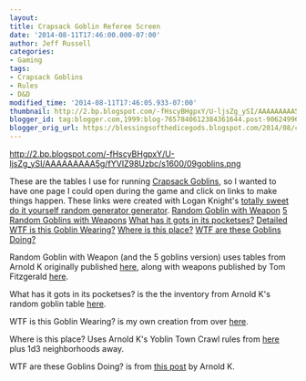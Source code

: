```yaml
---
layout:  
title: Crapsack Goblin Referee Screen
date: '2014-08-11T17:46:00.000-07:00'
author: Jeff Russell
categories:
- Gaming
tags:
- Crapsack Goblins
- Rules
- D&D
modified_time: '2014-08-11T17:46:05.933-07:00'
thumbnail: http://2.bp.blogspot.com/-fHscyBHgpxY/U-ljsZg_ySI/AAAAAAAAA5g/fYVIZ98Uzbc/s72-c/09goblins.png
blogger_id: tag:blogger.com,1999:blog-7657840612384361644.post-906249963008238194
blogger_orig_url: https://blessingsofthedicegods.blogspot.com/2014/08/crapsack-goblin-referee-screen.html
---
```


 <http://2.bp.blogspot.com/-fHscyBHgpxY/U-ljsZg_ySI/AAAAAAAAA5g/fYVIZ98Uzbc/s1600/09goblins.png> 
  

  
These are the tables I use for running [Crapsack Goblins](http://blessingsofthedicegods.blogspot.com/search/label/Crapsack%20Goblins), so I wanted to have one page I could open during the game and click on links to make things happen. These links were created with Logan Knight's [totally sweet do it yourself random generator generator](http://www.lastgaspgrimoire.com/generators/choose-your-own-generator/).   [   ](javascript:\(function\(\)%7B%20var%20output=%20%22%22;%20var%20blob%20=%20%5B%5B%22Twisp%20%22,%22Rikko%20%22,%22Scormie%22,%22Mungo%22,%22Other%20Mungo%22,%22Totter%22,%22Scorp%22,%22Tergul%22,%22Wriggy%22,%22Mimasha%22,%22Torga%22,%22Lunlu%22,%22Ubu%22,%22Ringro%22,%22Yeek%22,%22Norom%22,%22Skree%20%22,%22Togglo%22,%22Yamek%22,%22Raklo%22,%22Ulan%20%22,%22Imhoto%22,%22Pombo%22,%22Ijit%22,%22Blarg%22,%22Shumlee%22,%22Mortim%20%22,%22Mork%22,%22Horko%22,%22Chukko%22%5D,%5B%22the%20poop%20scooper%22,%22the%20rat%20tamer%22,%22the%20beggar%22,%22the%20braggart%20%22,%22the%20scrounger%22,%22the%20assassin%20%22,%22the%20thief%22,%22the%20thief%22,%22the%20plague%20bearer%22,%22the%20mud%20kicker%20%22,%22the%20mud-pounder%22,%22the%20baby%20catcher%22,%22the%20guard%22,%22the%20ravine%20hunter%22,%22the%20rag-stitcher%22,%22the%20fisherman%22,%22the%20lookout%22,%22the%20shoe%20gluer%22,%22the%20shit-stirrer%22,%22the%20thief%22,%22the%20shaman%20%22,%22the%20filth%20librarian%22,%22the%20idolator%22,%22the%20foodmaker%20%22,%22the%20gigolo%22,%22the%20bartender%22,%22the%20dung%20cobbler%22,%22the%20inventor%20%22,%22the%20watchman%22,%22the%20thief%22%5D,%5B%22\(rudely%20idiotic\).%22,%22\(staring,%20crawly\).%22,%22\(pathetic,%20sniveling\).%22,%22\(fat,%20bragging,%20confrontational\).%22,%22\(lisp,%20bad%20leg\).%22,%22\(friendly,%20oily\)%20.%22,%22\(imbecilic,%20greedy\).%22,%22\(imbecilic,%20greedy\)%20.%22,%22\(diseased,%20grateful\).%22,%22\(stupid,%20focused%20on%20her%20job\)%20.%22,%22\(delusional,%20terrified\).%22,%22\(stern,%20stupid\).%22,%22\(belligerent,%20snoopy\).%22,%22\(buff,%20paranoid\).%22,%22\(miserable,%20self-loathing,%20complains\).%22,%22\(cretinous,%20gullible\).%22,%22\(always%20shouting,%20dumb\)%20.%22,%22\(humble,%20mumbling\).%22,%22\(intent,%20honest\).%22,%22\(smug,%20curious\)%20.%22,%22\(wise,%20greedy,%20smelly\).%22,%22\(bitemarks,%20twitchy\).%22,%22\(desperate,%20foolish\)%20.%22,%22\(smug,%20loves%20gladiators\).%22,%22\(oiled%20up,%20slippery\).%22,%22\(scornful,%20itchy\)%20.%22,%22\(resigned,%20sarcastic\)%20.%22,%22\(shrieking,%20excitable,%20curious\)%20.%22,%22\(sly,%20actually%20sort%20of%20smart\).%22,%22\(greedy,%20ambitious\).%22%5D,%5B%22Appearance%20is%20Raggedy%20Ass%22,%22Appearance%20is%20Filthy%22,%22Appearance%20is%20Full%20of%20holes%22,%22Appearance%20is%20Lousy%22,%22Appearance%20is%20Stained%22,%22Appearance%20is%20Shit-covered%22,%22Appearance%20is%20Strangely%20Immaculate%22,%22Appearance%20is%20Faded%20blood%20stains%22,%22Appearance%20is%20Sticky%22,%22Appearance%20is%20Falling%20Apart%22,%22Appearance%20is%20Sturdy%22,%22Appearance%20is%20Moth-eaten%22,%22Appearance%20is%20Flea-ridden%22,%22Appearance%20is%20Greasy%22,%22Appearance%20is%20Faded%22,%22Appearance%20is%20Worn-Out%22,%22Appearance%20is%20Mostly%20Clean%22,%22Appearance%20is%20Heavily%20Repaired%22,%22Appearance%20is%20Fresh%20Blood%20Stains%22,%22Appearance%20is%20Gently%20Used%22%5D,%5B%22and%20is%20wearing%20No%20shoes,%22,%22and%20is%20wearing%20Cloth%20Sandals,%22,%22and%20is%20wearing%20Human%20boots,%22,%22and%20is%20wearing%20Rats%20for%20shoes,%22,%22and%20is%20wearing%20Goblin-leather%20moccasins,%22,%22and%20is%20wearing%20Metal-toe%20boots,%22,%22and%20is%20wearing%20Burlap%20sacks%20on%20feet,%22,%22and%20is%20wearing%20Leather%20Sandals,%22,%22and%20is%20wearing%20Long,%20pointy%20toed%20shoes,%22,%22and%20is%20wearing%20Bandanas%20wrapped%20around%20feet,%22,%22and%20is%20wearing%20Human%20Socks,%22,%22and%20is%20wearing%20Mud%20on%20feet,%22,%22and%20is%20wearing%20No%20shoes,%22,%22and%20is%20wearing%20High%20heels%20with%20buckles,%22,%22and%20is%20wearing%20Wooden%20Sandals,%22,%22and%20is%20wearing%20Sandals%20with%20Socks,%22,%22and%20is%20wearing%20Leather%20Shoes,%22,%22and%20is%20wearing%20Cloth%20Sandals,%22,%22and%20is%20wearing%20Cowboy%20Boots,%22,%22and%20is%20wearing%20Slippers,%22%5D,%5B%22No%20Pants,%22,%22Loin%20cloth,%22,%22Bright%20colored%20striped%20pants,%22,%22Fur%20pants,%22,%22Leather%20pants,%22,%22Tough%20canvas%20pants,%22,%22Burlap%20pants,%22,%22Overalls,%22,%22Poofy%20Pantaloons,%22,%22Skirt,%22,%22Liederhosen,%22,%22Cloth%20Diaper,%22,%22Kilt,%22,%22Hose,%22,%22Silk%20Pants,%22,%22Tweed%20trousers,%22,%22Cloth%20Trousers,%22,%22Brightly%20Sequined%20Pants,%22,%22Mariachi%20Pants,%22,%22No%20Pants,%22%5D,%5B%22No%20shirt,%22,%22Fleas,%22,%22Oversize%20tunic,%22,%22Fur%20Vest,%22,%22Sweet%20Long%20Jacket,%22,%22Cut-off%20sleeve%20tunic,%22,%22Burlap%20Sack,%22,%22Bright%20colored%20striped%20shirt,%22,%22Poofy%20sleeve%20shirt,%22,%22Military%20Doublet,%22,%22Knight\\u0027s%20Tabbard,%22,%22Long%20Robes,%22,%22Loose%20Cotton%20Shirt,%22,%22Dress,%22,%22Kimono,%22,%22Heavy%20Wool%20Tunic,%22,%22Collared,%20button%20down%20shirt,%22,%22Dishdasha,%22,%22Heavily%20Embroidered%20Cloth%20Shirt,%22,%22Religious%20Robes,%22%5D,%5B%22No%20hat,%22,%22Matted%20dreadlocks,%22,%22Jaunty%20floppy%20hat%20with%20feather,%22,%22Davy%20Crockett%20Hat,%22,%22Pirate%20Hat,%22,%22Helmet,%22,%22Burlap%20Sack%20Mask,%22,%22Robin%20Hood%20Hat,%22,%22Skullcap,%22,%22Bandana%20on%20head,%22,%22Eyepatch,%22,%22Pointy%20hat,%22,%22Long%20Flowing%20Hair,%22,%22Curly%20Hair%20Wig,%22,%22Top%20Knot,%22,%22Bonnet,%22,%22Top%20Hat,%22,%22Agal,%22,%22Sombrero,%22,%22Bishop%20Hat,%22%5D,%5B%22and%20is%20Carrying%20a%20Yowing%20Knife%20\(the%20tool%20with%20which%20slates%20are%20trimmed%20-%20d4,%20shoddy,%20unwieldy\).%22,%22and%20is%20Carrying%20a%20Cruke%20\(shepherd\\u0027s%20crook%20-%20d4,%20long,%20shoddy\).%22,%22and%20is%20Carrying%20a%20Clotting%20beetle%20\(a%20long%20handled%20hammer%20for%20breaking%20clods%20in%20the%20field%20-%20d6,%20hefty,%20shoddy\).%22,%22and%20is%20Carrying%20a%20Maddock-hoe%20\(a%20digging%20tool,%20a%20mattock%20-%20d6,%20hefty,%20unwieldy\).%22,%22and%20is%20Carrying%20a%20Barnet%20\(a%20cart%20whip%20-%20d2,%20articulated,%20long\).%22,%22and%20is%20Carrying%20a%20Threshal%20\(threshing%20flail%20-%20d6,%20articulated,%20unwieldy\).%22,%22and%20is%20Carrying%20a%20Brummock%20\(short%20curved%20knife%20for%20hedging%20-%20d4,%20short,%20shoddy\).%22,%22and%20is%20Carrying%20a%20Fourgeon%20\(wooden%20fork%20-%20d4,%20shoddy\).%22,%22and%20is%20Carrying%20a%20Hod%20\(spatulate%20trowel%20for%20wrangling%20mortar-%20d4,%20short,%20shoddy\).%22,%22and%20is%20Carrying%20a%20Snathing%20Axe%20\(small%20axe%20for%20snathing%20-%20d6,%20short,%20shoddy\).%22,%22and%20is%20Carrying%20a%20Huggie-staff%20\(staff%20with%20iron%20hook%20for%20fish,%20d6,%20long,%20unwieldy\).%22,%22and%20is%20Carrying%20a%20Kent%20\(spiked%20staff%20used%20by%20shepherds%20for%20leaping%20ditches%20-%20d4,%20long,%20shoddy\).%22,%22and%20is%20Carrying%20a%20Muckrake%20\(for%20raking%20muck%20-%20d6,%20shoddy,%20unwieldy\).%22,%22and%20is%20Carrying%20a%20Battledore%20\(a%20flat%20wooden%20paddle%20instrument%20used%20as%20a%20mangle%20substitute%20-%20d4,%20shoddy\).%22,%22and%20is%20Carrying%20a%20Kavel-Mell%20\(sledge-hammer%20for%20breaking%20stones%20-%20d8,%20hefty,%20unwieldy\).%22,%22and%20is%20Carrying%20a%20Sluff%20Spade%20\(wooden%20spade%20with%20metal-reinforced%20blade%20-%20d6,%20hefty,%20shoddy,%20unwieldy\).%22,%22and%20is%20Carrying%20a%20Hack-hook%20\(curved%20hook%20with%20a%20long%20handle%20for%20hedging%20\(-%20d8,%20long,%20shoddy\).%22,%22and%20is%20Carrying%20a%20Cluncheon%20\(a%20cudgel\).%22,%22and%20is%20Carrying%20a%20Flesh-axe%20\(cleaver,%20d6,%20short,%20shoddy\).%22,%22and%20is%20Carrying%20a%20Tendle%20Knife%20\(a%20knife%20for%20cutting%20firewood%20or%20turf%20like%20a%20billhook%20-%20d4,%20shoddy\).%22,%22and%20is%20Carrying%20a%20Oxter-staff%20\(a%20wooden%20crutch%20-%20d4,%20shoddy\).%22,%22and%20is%20Carrying%20a%20Drowning%20Knife%20\(large%20blade%20on%20a%20pole%20for%20cutting%20ditches%20-%20d8,%20unwieldy,%20shoddy\).%22,%22and%20is%20Carrying%20a%20Meathook%20\(a%20meathook%20-%20d4,%20short\).%22,%22and%20is%20Carrying%20a%20Klot%20\(A%20hoe%20used%20to%20scrape%20up%20mud%20-%20d6,%20unwieldy,%20shoddy\).%22,%22and%20is%20Carrying%20a%20Beaming%20Knife%20\(tanner\\u0027s%20knife%20-%20d3,%20short\).%22,%22and%20is%20Carrying%20a%20Prong%20Spade.%20digging%20fork%20with%20three%20thick%20prongs%20-%20d6,%20unwieldy,%20shoddy\).%22,%22and%20is%20Carrying%20a%20Draige%20\(iron%20hook%20on%20a%20chain%20for%20pulling%20down%20burning%20thatch%20-%20d6,%20articulated,%20unwieldy\).%22,%22and%20is%20Carrying%20a%20Dunnuk%20\(dung%20fork%20-%20d6,%20unwieldy,%20shoddy\).%22,%22and%20is%20Carrying%20a%20Clip-shires%20\(iron%20shears%20-%20d3,%20short,%20shoddy\).%22,%22and%20is%20Carrying%20a%20Gleavie%20\(barbed%20eel%20spear%20-%20d6,%20shoddy\).%22,%22and%20is%20Carrying%20a%20Gavelock%20\(iron%20crowbar%20-%20d6%20hefty,%20unwieldy\).%22,%22and%20is%20Carrying%20a%20Mash-mungle%20\(an%20instrument%20used%20in%20brewing%20to%20stir%20the%20malt%20-%20d4,%20shoddy\).%22,%22and%20is%20Carrying%20a%20Lang-saw%20\(a%20saw%20-%20d4,%20shoddy,%20unwieldy\).%22,%22and%20is%20Carrying%20a%20Grafe-hook%20\(sickle%20-%20d4,%20short,%20shoddy\).%22,%22and%20is%20Carrying%20a%20Broacher%20\(A%20very%20large,%20sharp-pointed%20knife%20-%20d6,%20shoddy\).%22,%22and%20is%20Carrying%20a%20Brand%20\(a%20flaming%20torch%20-%20d4,%20on%20fire\).%22%5D%5D;%20for\(var%20i=0;%20i%3Cblob.length;%20i++\)%7Bvar%20table%20=%20blob%5Bi%5D;%20output%20+=%20%22%20%22+\(table%5BMath.floor\(Math.random\(\)*table.length\)%5D\);%20%7D;%20alert\(output\);%20%7D\)\(\);)[Random Goblin with Weapon](javascript:\(function\(\)%7B%20var%20output=%20%22%22;%20var%20blob%20=%20%5B%5B%22Twisp%20%22,%22Rikko%20%22,%22Scormie%22,%22Mungo%22,%22Other%20Mungo%22,%22Totter%22,%22Scorp%22,%22Tergul%22,%22Wriggy%22,%22Mimasha%22,%22Torga%22,%22Lunlu%22,%22Ubu%22,%22Ringro%22,%22Yeek%22,%22Norom%22,%22Skree%20%22,%22Togglo%22,%22Yamek%22,%22Raklo%22,%22Ulan%20%22,%22Imhoto%22,%22Pombo%22,%22Ijit%22,%22Blarg%22,%22Shumlee%22,%22Mortim%20%22,%22Mork%22,%22Horko%22,%22Chukko%22%5D,%5B%22the%20poop%20scooper%22,%22the%20rat%20tamer%22,%22the%20beggar%22,%22the%20braggart%20%22,%22the%20scrounger%22,%22the%20assassin%20%22,%22the%20thief%22,%22the%20thief%22,%22the%20plague%20bearer%22,%22the%20mud%20kicker%20%22,%22the%20mud-pounder%22,%22the%20baby%20catcher%22,%22the%20guard%22,%22the%20ravine%20hunter%22,%22the%20rag-stitcher%22,%22the%20fisherman%22,%22the%20lookout%22,%22the%20shoe%20gluer%22,%22the%20shit-stirrer%22,%22the%20thief%22,%22the%20shaman%20%22,%22the%20filth%20librarian%22,%22the%20idolator%22,%22the%20foodmaker%20%22,%22the%20gigolo%22,%22the%20bartender%22,%22the%20dung%20cobbler%22,%22the%20inventor%20%22,%22the%20watchman%22,%22the%20thief%22%5D,%5B%22\(rudely%20idiotic\).%22,%22\(staring,%20crawly\).%22,%22\(pathetic,%20sniveling\).%22,%22\(fat,%20bragging,%20confrontational\).%22,%22\(lisp,%20bad%20leg\).%22,%22\(friendly,%20oily\)%20.%22,%22\(imbecilic,%20greedy\).%22,%22\(imbecilic,%20greedy\)%20.%22,%22\(diseased,%20grateful\).%22,%22\(stupid,%20focused%20on%20her%20job\)%20.%22,%22\(delusional,%20terrified\).%22,%22\(stern,%20stupid\).%22,%22\(belligerent,%20snoopy\).%22,%22\(buff,%20paranoid\).%22,%22\(miserable,%20self-loathing,%20complains\).%22,%22\(cretinous,%20gullible\).%22,%22\(always%20shouting,%20dumb\)%20.%22,%22\(humble,%20mumbling\).%22,%22\(intent,%20honest\).%22,%22\(smug,%20curious\)%20.%22,%22\(wise,%20greedy,%20smelly\).%22,%22\(bitemarks,%20twitchy\).%22,%22\(desperate,%20foolish\)%20.%22,%22\(smug,%20loves%20gladiators\).%22,%22\(oiled%20up,%20slippery\).%22,%22\(scornful,%20itchy\)%20.%22,%22\(resigned,%20sarcastic\)%20.%22,%22\(shrieking,%20excitable,%20curious\)%20.%22,%22\(sly,%20actually%20sort%20of%20smart\).%22,%22\(greedy,%20ambitious\).%22%5D,%5B%22Appearance%20is%20Raggedy%20Ass%22,%22Appearance%20is%20Filthy%22,%22Appearance%20is%20Full%20of%20holes%22,%22Appearance%20is%20Lousy%22,%22Appearance%20is%20Stained%22,%22Appearance%20is%20Shit-covered%22,%22Appearance%20is%20Strangely%20Immaculate%22,%22Appearance%20is%20Faded%20blood%20stains%22,%22Appearance%20is%20Sticky%22,%22Appearance%20is%20Falling%20Apart%22,%22Appearance%20is%20Sturdy%22,%22Appearance%20is%20Moth-eaten%22,%22Appearance%20is%20Flea-ridden%22,%22Appearance%20is%20Greasy%22,%22Appearance%20is%20Faded%22,%22Appearance%20is%20Worn-Out%22,%22Appearance%20is%20Mostly%20Clean%22,%22Appearance%20is%20Heavily%20Repaired%22,%22Appearance%20is%20Fresh%20Blood%20Stains%22,%22Appearance%20is%20Gently%20Used%22%5D,%5B%22and%20is%20wearing%20No%20shoes,%22,%22and%20is%20wearing%20Cloth%20Sandals,%22,%22and%20is%20wearing%20Human%20boots,%22,%22and%20is%20wearing%20Rats%20for%20shoes,%22,%22and%20is%20wearing%20Goblin-leather%20moccasins,%22,%22and%20is%20wearing%20Metal-toe%20boots,%22,%22and%20is%20wearing%20Burlap%20sacks%20on%20feet,%22,%22and%20is%20wearing%20Leather%20Sandals,%22,%22and%20is%20wearing%20Long,%20pointy%20toed%20shoes,%22,%22and%20is%20wearing%20Bandanas%20wrapped%20around%20feet,%22,%22and%20is%20wearing%20Human%20Socks,%22,%22and%20is%20wearing%20Mud%20on%20feet,%22,%22and%20is%20wearing%20No%20shoes,%22,%22and%20is%20wearing%20High%20heels%20with%20buckles,%22,%22and%20is%20wearing%20Wooden%20Sandals,%22,%22and%20is%20wearing%20Sandals%20with%20Socks,%22,%22and%20is%20wearing%20Leather%20Shoes,%22,%22and%20is%20wearing%20Cloth%20Sandals,%22,%22and%20is%20wearing%20Cowboy%20Boots,%22,%22and%20is%20wearing%20Slippers,%22%5D,%5B%22No%20Pants,%22,%22Loin%20cloth,%22,%22Bright%20colored%20striped%20pants,%22,%22Fur%20pants,%22,%22Leather%20pants,%22,%22Tough%20canvas%20pants,%22,%22Burlap%20pants,%22,%22Overalls,%22,%22Poofy%20Pantaloons,%22,%22Skirt,%22,%22Liederhosen,%22,%22Cloth%20Diaper,%22,%22Kilt,%22,%22Hose,%22,%22Silk%20Pants,%22,%22Tweed%20trousers,%22,%22Cloth%20Trousers,%22,%22Brightly%20Sequined%20Pants,%22,%22Mariachi%20Pants,%22,%22No%20Pants,%22%5D,%5B%22No%20shirt,%22,%22Fleas,%22,%22Oversize%20tunic,%22,%22Fur%20Vest,%22,%22Sweet%20Long%20Jacket,%22,%22Cut-off%20sleeve%20tunic,%22,%22Burlap%20Sack,%22,%22Bright%20colored%20striped%20shirt,%22,%22Poofy%20sleeve%20shirt,%22,%22Military%20Doublet,%22,%22Knight\\u0027s%20Tabbard,%22,%22Long%20Robes,%22,%22Loose%20Cotton%20Shirt,%22,%22Dress,%22,%22Kimono,%22,%22Heavy%20Wool%20Tunic,%22,%22Collared,%20button%20down%20shirt,%22,%22Dishdasha,%22,%22Heavily%20Embroidered%20Cloth%20Shirt,%22,%22Religious%20Robes,%22%5D,%5B%22No%20hat,%22,%22Matted%20dreadlocks,%22,%22Jaunty%20floppy%20hat%20with%20feather,%22,%22Davy%20Crockett%20Hat,%22,%22Pirate%20Hat,%22,%22Helmet,%22,%22Burlap%20Sack%20Mask,%22,%22Robin%20Hood%20Hat,%22,%22Skullcap,%22,%22Bandana%20on%20head,%22,%22Eyepatch,%22,%22Pointy%20hat,%22,%22Long%20Flowing%20Hair,%22,%22Curly%20Hair%20Wig,%22,%22Top%20Knot,%22,%22Bonnet,%22,%22Top%20Hat,%22,%22Agal,%22,%22Sombrero,%22,%22Bishop%20Hat,%22%5D,%5B%22and%20is%20Carrying%20a%20Yowing%20Knife%20\(the%20tool%20with%20which%20slates%20are%20trimmed%20-%20d4,%20shoddy,%20unwieldy\).%22,%22and%20is%20Carrying%20a%20Cruke%20\(shepherd\\u0027s%20crook%20-%20d4,%20long,%20shoddy\).%22,%22and%20is%20Carrying%20a%20Clotting%20beetle%20\(a%20long%20handled%20hammer%20for%20breaking%20clods%20in%20the%20field%20-%20d6,%20hefty,%20shoddy\).%22,%22and%20is%20Carrying%20a%20Maddock-hoe%20\(a%20digging%20tool,%20a%20mattock%20-%20d6,%20hefty,%20unwieldy\).%22,%22and%20is%20Carrying%20a%20Barnet%20\(a%20cart%20whip%20-%20d2,%20articulated,%20long\).%22,%22and%20is%20Carrying%20a%20Threshal%20\(threshing%20flail%20-%20d6,%20articulated,%20unwieldy\).%22,%22and%20is%20Carrying%20a%20Brummock%20\(short%20curved%20knife%20for%20hedging%20-%20d4,%20short,%20shoddy\).%22,%22and%20is%20Carrying%20a%20Fourgeon%20\(wooden%20fork%20-%20d4,%20shoddy\).%22,%22and%20is%20Carrying%20a%20Hod%20\(spatulate%20trowel%20for%20wrangling%20mortar-%20d4,%20short,%20shoddy\).%22,%22and%20is%20Carrying%20a%20Snathing%20Axe%20\(small%20axe%20for%20snathing%20-%20d6,%20short,%20shoddy\).%22,%22and%20is%20Carrying%20a%20Huggie-staff%20\(staff%20with%20iron%20hook%20for%20fish,%20d6,%20long,%20unwieldy\).%22,%22and%20is%20Carrying%20a%20Kent%20\(spiked%20staff%20used%20by%20shepherds%20for%20leaping%20ditches%20-%20d4,%20long,%20shoddy\).%22,%22and%20is%20Carrying%20a%20Muckrake%20\(for%20raking%20muck%20-%20d6,%20shoddy,%20unwieldy\).%22,%22and%20is%20Carrying%20a%20Battledore%20\(a%20flat%20wooden%20paddle%20instrument%20used%20as%20a%20mangle%20substitute%20-%20d4,%20shoddy\).%22,%22and%20is%20Carrying%20a%20Kavel-Mell%20\(sledge-hammer%20for%20breaking%20stones%20-%20d8,%20hefty,%20unwieldy\).%22,%22and%20is%20Carrying%20a%20Sluff%20Spade%20\(wooden%20spade%20with%20metal-reinforced%20blade%20-%20d6,%20hefty,%20shoddy,%20unwieldy\).%22,%22and%20is%20Carrying%20a%20Hack-hook%20\(curved%20hook%20with%20a%20long%20handle%20for%20hedging%20\(-%20d8,%20long,%20shoddy\).%22,%22and%20is%20Carrying%20a%20Cluncheon%20\(a%20cudgel\).%22,%22and%20is%20Carrying%20a%20Flesh-axe%20\(cleaver,%20d6,%20short,%20shoddy\).%22,%22and%20is%20Carrying%20a%20Tendle%20Knife%20\(a%20knife%20for%20cutting%20firewood%20or%20turf%20like%20a%20billhook%20-%20d4,%20shoddy\).%22,%22and%20is%20Carrying%20a%20Oxter-staff%20\(a%20wooden%20crutch%20-%20d4,%20shoddy\).%22,%22and%20is%20Carrying%20a%20Drowning%20Knife%20\(large%20blade%20on%20a%20pole%20for%20cutting%20ditches%20-%20d8,%20unwieldy,%20shoddy\).%22,%22and%20is%20Carrying%20a%20Meathook%20\(a%20meathook%20-%20d4,%20short\).%22,%22and%20is%20Carrying%20a%20Klot%20\(A%20hoe%20used%20to%20scrape%20up%20mud%20-%20d6,%20unwieldy,%20shoddy\).%22,%22and%20is%20Carrying%20a%20Beaming%20Knife%20\(tanner\\u0027s%20knife%20-%20d3,%20short\).%22,%22and%20is%20Carrying%20a%20Prong%20Spade.%20digging%20fork%20with%20three%20thick%20prongs%20-%20d6,%20unwieldy,%20shoddy\).%22,%22and%20is%20Carrying%20a%20Draige%20\(iron%20hook%20on%20a%20chain%20for%20pulling%20down%20burning%20thatch%20-%20d6,%20articulated,%20unwieldy\).%22,%22and%20is%20Carrying%20a%20Dunnuk%20\(dung%20fork%20-%20d6,%20unwieldy,%20shoddy\).%22,%22and%20is%20Carrying%20a%20Clip-shires%20\(iron%20shears%20-%20d3,%20short,%20shoddy\).%22,%22and%20is%20Carrying%20a%20Gleavie%20\(barbed%20eel%20spear%20-%20d6,%20shoddy\).%22,%22and%20is%20Carrying%20a%20Gavelock%20\(iron%20crowbar%20-%20d6%20hefty,%20unwieldy\).%22,%22and%20is%20Carrying%20a%20Mash-mungle%20\(an%20instrument%20used%20in%20brewing%20to%20stir%20the%20malt%20-%20d4,%20shoddy\).%22,%22and%20is%20Carrying%20a%20Lang-saw%20\(a%20saw%20-%20d4,%20shoddy,%20unwieldy\).%22,%22and%20is%20Carrying%20a%20Grafe-hook%20\(sickle%20-%20d4,%20short,%20shoddy\).%22,%22and%20is%20Carrying%20a%20Broacher%20\(A%20very%20large,%20sharp-pointed%20knife%20-%20d6,%20shoddy\).%22,%22and%20is%20Carrying%20a%20Brand%20\(a%20flaming%20torch%20-%20d4,%20on%20fire\).%22%5D%5D;%20for\(var%20i=0;%20i%3Cblob.length;%20i++\)%7Bvar%20table%20=%20blob%5Bi%5D;%20output%20+=%20%22%20%22+\(table%5BMath.floor\(Math.random\(\)*table.length\)%5D\);%20%7D;%20alert\(output\);%20%7D\)\(\);)   [5 Random Goblins with Weapons](javascript:\(function\(\)%7B%20var%20output=%20%22%22;%20var%20blob%20=%20%5B%5B%22Twisp%20%22,%22Rikko%20%22,%22Scormie%22,%22Mungo%22,%22Other%20Mungo%22,%22Totter%22,%22Scorp%22,%22Tergul%22,%22Wriggy%22,%22Mimasha%22,%22Torga%22,%22Lunlu%22,%22Ubu%22,%22Ringro%22,%22Yeek%22,%22Norom%22,%22Skree%20%22,%22Togglo%22,%22Yamek%22,%22Raklo%22,%22Ulan%20%22,%22Imhoto%22,%22Pombo%22,%22Ijit%22,%22Blarg%22,%22Shumlee%22,%22Mortim%20%22,%22Mork%22,%22Horko%22,%22Chukko%22%5D,%5B%22the%20poop%20scooper%22,%22the%20rat%20tamer%22,%22the%20beggar%22,%22the%20braggart%20%22,%22the%20scrounger%22,%22the%20assassin%20%22,%22the%20thief%22,%22the%20thief%22,%22the%20plague%20bearer%22,%22the%20mud%20kicker%20%22,%22the%20mud-pounder%22,%22the%20baby%20catcher%22,%22the%20guard%22,%22the%20ravine%20hunter%22,%22the%20rag-stitcher%22,%22the%20fisherman%22,%22the%20lookout%22,%22the%20shoe%20gluer%22,%22the%20shit-stirrer%22,%22the%20thief%22,%22the%20shaman%20%22,%22the%20filth%20librarian%22,%22the%20idolator%22,%22the%20foodmaker%20%22,%22the%20gigolo%22,%22the%20bartender%22,%22the%20dung%20cobbler%22,%22the%20inventor%20%22,%22the%20watchman%22,%22the%20thief%22%5D,%5B%22\(rudely%20idiotic\).%22,%22\(staring,%20crawly\).%22,%22\(pathetic,%20sniveling\).%22,%22\(fat,%20bragging,%20confrontational\).%22,%22\(lisp,%20bad%20leg\).%22,%22\(friendly,%20oily\)%20.%22,%22\(imbecilic,%20greedy\).%22,%22\(imbecilic,%20greedy\)%20.%22,%22\(diseased,%20grateful\).%22,%22\(stupid,%20focused%20on%20her%20job\)%20.%22,%22\(delusional,%20terrified\).%22,%22\(stern,%20stupid\).%22,%22\(belligerent,%20snoopy\).%22,%22\(buff,%20paranoid\).%22,%22\(miserable,%20self-loathing,%20complains\).%22,%22\(cretinous,%20gullible\).%22,%22\(always%20shouting,%20dumb\)%20.%22,%22\(humble,%20mumbling\).%22,%22\(intent,%20honest\).%22,%22\(smug,%20curious\)%20.%22,%22\(wise,%20greedy,%20smelly\).%22,%22\(bitemarks,%20twitchy\).%22,%22\(desperate,%20foolish\)%20.%22,%22\(smug,%20loves%20gladiators\).%22,%22\(oiled%20up,%20slippery\).%22,%22\(scornful,%20itchy\)%20.%22,%22\(resigned,%20sarcastic\)%20.%22,%22\(shrieking,%20excitable,%20curious\)%20.%22,%22\(sly,%20actually%20sort%20of%20smart\).%22,%22\(greedy,%20ambitious\).%22%5D,%5B%22Appearance%20is%20Raggedy%20Ass%22,%22Appearance%20is%20Filthy%22,%22Appearance%20is%20Full%20of%20holes%22,%22Appearance%20is%20Lousy%22,%22Appearance%20is%20Stained%22,%22Appearance%20is%20Shit-covered%22,%22Appearance%20is%20Strangely%20Immaculate%22,%22Appearance%20is%20Faded%20blood%20stains%22,%22Appearance%20is%20Sticky%22,%22Appearance%20is%20Falling%20Apart%22,%22Appearance%20is%20Sturdy%22,%22Appearance%20is%20Moth-eaten%22,%22Appearance%20is%20Flea-ridden%22,%22Appearance%20is%20Greasy%22,%22Appearance%20is%20Faded%22,%22Appearance%20is%20Worn-Out%22,%22Appearance%20is%20Mostly%20Clean%22,%22Appearance%20is%20Heavily%20Repaired%22,%22Appearance%20is%20Fresh%20Blood%20Stains%22,%22Appearance%20is%20Gently%20Used%22%5D,%5B%22and%20is%20wearing%20No%20shoes,%22,%22and%20is%20wearing%20Cloth%20Sandals,%22,%22and%20is%20wearing%20Human%20boots,%22,%22and%20is%20wearing%20Rats%20for%20shoes,%22,%22and%20is%20wearing%20Goblin-leather%20moccasins,%22,%22and%20is%20wearing%20Metal-toe%20boots,%22,%22and%20is%20wearing%20Burlap%20sacks%20on%20feet,%22,%22and%20is%20wearing%20Leather%20Sandals,%22,%22and%20is%20wearing%20Long,%20pointy%20toed%20shoes,%22,%22and%20is%20wearing%20Bandanas%20wrapped%20around%20feet,%22,%22and%20is%20wearing%20Human%20Socks,%22,%22and%20is%20wearing%20Mud%20on%20feet,%22,%22and%20is%20wearing%20No%20shoes,%22,%22and%20is%20wearing%20High%20heels%20with%20buckles,%22,%22and%20is%20wearing%20Wooden%20Sandals,%22,%22and%20is%20wearing%20Sandals%20with%20Socks,%22,%22and%20is%20wearing%20Leather%20Shoes,%22,%22and%20is%20wearing%20Cloth%20Sandals,%22,%22and%20is%20wearing%20Cowboy%20Boots,%22,%22and%20is%20wearing%20Slippers,%22%5D,%5B%22No%20Pants,%22,%22Loin%20cloth,%22,%22Bright%20colored%20striped%20pants,%22,%22Fur%20pants,%22,%22Leather%20pants,%22,%22Tough%20canvas%20pants,%22,%22Burlap%20pants,%22,%22Overalls,%22,%22Poofy%20Pantaloons,%22,%22Skirt,%22,%22Liederhosen,%22,%22Cloth%20Diaper,%22,%22Kilt,%22,%22Hose,%22,%22Silk%20Pants,%22,%22Tweed%20trousers,%22,%22Cloth%20Trousers,%22,%22Brightly%20Sequined%20Pants,%22,%22Mariachi%20Pants,%22,%22No%20Pants,%22%5D,%5B%22No%20shirt,%22,%22Fleas,%22,%22Oversize%20tunic,%22,%22Fur%20Vest,%22,%22Sweet%20Long%20Jacket,%22,%22Cut-off%20sleeve%20tunic,%22,%22Burlap%20Sack,%22,%22Bright%20colored%20striped%20shirt,%22,%22Poofy%20sleeve%20shirt,%22,%22Military%20Doublet,%22,%22Knight\\u0027s%20Tabbard,%22,%22Long%20Robes,%22,%22Loose%20Cotton%20Shirt,%22,%22Dress,%22,%22Kimono,%22,%22Heavy%20Wool%20Tunic,%22,%22Collared,%20button%20down%20shirt,%22,%22Dishdasha,%22,%22Heavily%20Embroidered%20Cloth%20Shirt,%22,%22Religious%20Robes,%22%5D,%5B%22No%20hat,%22,%22Matted%20dreadlocks,%22,%22Jaunty%20floppy%20hat%20with%20feather,%22,%22Davy%20Crockett%20Hat,%22,%22Pirate%20Hat,%22,%22Helmet,%22,%22Burlap%20Sack%20Mask,%22,%22Robin%20Hood%20Hat,%22,%22Skullcap,%22,%22Bandana%20on%20head,%22,%22Eyepatch,%22,%22Pointy%20hat,%22,%22Long%20Flowing%20Hair,%22,%22Curly%20Hair%20Wig,%22,%22Top%20Knot,%22,%22Bonnet,%22,%22Top%20Hat,%22,%22Agal,%22,%22Sombrero,%22,%22Bishop%20Hat,%22%5D,%5B%22and%20is%20Carrying%20a%20Yowing%20Knife%20\(the%20tool%20with%20which%20slates%20are%20trimmed%20-%20d4,%20shoddy,%20unwieldy\).%22,%22and%20is%20Carrying%20a%20Cruke%20\(shepherd\\u0027s%20crook%20-%20d4,%20long,%20shoddy\).%22,%22and%20is%20Carrying%20a%20Clotting%20beetle%20\(a%20long%20handled%20hammer%20for%20breaking%20clods%20in%20the%20field%20-%20d6,%20hefty,%20shoddy\).%22,%22and%20is%20Carrying%20a%20Maddock-hoe%20\(a%20digging%20tool,%20a%20mattock%20-%20d6,%20hefty,%20unwieldy\).%22,%22and%20is%20Carrying%20a%20Barnet%20\(a%20cart%20whip%20-%20d2,%20articulated,%20long\).%22,%22and%20is%20Carrying%20a%20Threshal%20\(threshing%20flail%20-%20d6,%20articulated,%20unwieldy\).%22,%22and%20is%20Carrying%20a%20Brummock%20\(short%20curved%20knife%20for%20hedging%20-%20d4,%20short,%20shoddy\).%22,%22and%20is%20Carrying%20a%20Fourgeon%20\(wooden%20fork%20-%20d4,%20shoddy\).%22,%22and%20is%20Carrying%20a%20Hod%20\(spatulate%20trowel%20for%20wrangling%20mortar-%20d4,%20short,%20shoddy\).%22,%22and%20is%20Carrying%20a%20Snathing%20Axe%20\(small%20axe%20for%20snathing%20-%20d6,%20short,%20shoddy\).%22,%22and%20is%20Carrying%20a%20Huggie-staff%20\(staff%20with%20iron%20hook%20for%20fish,%20d6,%20long,%20unwieldy\).%22,%22and%20is%20Carrying%20a%20Kent%20\(spiked%20staff%20used%20by%20shepherds%20for%20leaping%20ditches%20-%20d4,%20long,%20shoddy\).%22,%22and%20is%20Carrying%20a%20Muckrake%20\(for%20raking%20muck%20-%20d6,%20shoddy,%20unwieldy\).%22,%22and%20is%20Carrying%20a%20Battledore%20\(a%20flat%20wooden%20paddle%20instrument%20used%20as%20a%20mangle%20substitute%20-%20d4,%20shoddy\).%22,%22and%20is%20Carrying%20a%20Kavel-Mell%20\(sledge-hammer%20for%20breaking%20stones%20-%20d8,%20hefty,%20unwieldy\).%22,%22and%20is%20Carrying%20a%20Sluff%20Spade%20\(wooden%20spade%20with%20metal-reinforced%20blade%20-%20d6,%20hefty,%20shoddy,%20unwieldy\).%22,%22and%20is%20Carrying%20a%20Hack-hook%20\(curved%20hook%20with%20a%20long%20handle%20for%20hedging%20\(-%20d8,%20long,%20shoddy\).%22,%22and%20is%20Carrying%20a%20Cluncheon%20\(a%20cudgel\).%22,%22and%20is%20Carrying%20a%20Flesh-axe%20\(cleaver,%20d6,%20short,%20shoddy\).%22,%22and%20is%20Carrying%20a%20Tendle%20Knife%20\(a%20knife%20for%20cutting%20firewood%20or%20turf%20like%20a%20billhook%20-%20d4,%20shoddy\).%22,%22and%20is%20Carrying%20a%20Oxter-staff%20\(a%20wooden%20crutch%20-%20d4,%20shoddy\).%22,%22and%20is%20Carrying%20a%20Drowning%20Knife%20\(large%20blade%20on%20a%20pole%20for%20cutting%20ditches%20-%20d8,%20unwieldy,%20shoddy\).%22,%22and%20is%20Carrying%20a%20Meathook%20\(a%20meathook%20-%20d4,%20short\).%22,%22and%20is%20Carrying%20a%20Klot%20\(A%20hoe%20used%20to%20scrape%20up%20mud%20-%20d6,%20unwieldy,%20shoddy\).%22,%22and%20is%20Carrying%20a%20Beaming%20Knife%20\(tanner\\u0027s%20knife%20-%20d3,%20short\).%22,%22and%20is%20Carrying%20a%20Prong%20Spade.%20digging%20fork%20with%20three%20thick%20prongs%20-%20d6,%20unwieldy,%20shoddy\).%22,%22and%20is%20Carrying%20a%20Draige%20\(iron%20hook%20on%20a%20chain%20for%20pulling%20down%20burning%20thatch%20-%20d6,%20articulated,%20unwieldy\).%22,%22and%20is%20Carrying%20a%20Dunnuk%20\(dung%20fork%20-%20d6,%20unwieldy,%20shoddy\).%22,%22and%20is%20Carrying%20a%20Clip-shires%20\(iron%20shears%20-%20d3,%20short,%20shoddy\).%22,%22and%20is%20Carrying%20a%20Gleavie%20\(barbed%20eel%20spear%20-%20d6,%20shoddy\).%22,%22and%20is%20Carrying%20a%20Gavelock%20\(iron%20crowbar%20-%20d6%20hefty,%20unwieldy\).%22,%22and%20is%20Carrying%20a%20Mash-mungle%20\(an%20instrument%20used%20in%20brewing%20to%20stir%20the%20malt%20-%20d4,%20shoddy\).%22,%22and%20is%20Carrying%20a%20Lang-saw%20\(a%20saw%20-%20d4,%20shoddy,%20unwieldy\).%22,%22and%20is%20Carrying%20a%20Grafe-hook%20\(sickle%20-%20d4,%20short,%20shoddy\).%22,%22and%20is%20Carrying%20a%20Broacher%20\(A%20very%20large,%20sharp-pointed%20knife%20-%20d6,%20shoddy\).%22,%22and%20is%20Carrying%20a%20Brand%20\(a%20flaming%20torch%20-%20d4,%20on%20fire\).%22%5D%5D;%20for\(var%20i=0;%20i%3Cblob.length;%20i++\)%7Bvar%20table%20=%20blob%5Bi%5D;%20output%20+=%20%22%20%22+\(table%5BMath.floor\(Math.random\(\)*table.length\)%5D\);%20%7D;%20alert\(output\);%20%7D\)\(\);)   [What has it gots in its pocketses?](javascript:\(function\(\)%7B%20var%20output=%20%22%22;%20var%20blob%20=%20%5B%5B%22scoop,%20shovel,%20poop%22,%22wheel%20of%20cheese,%20pocket%20rat,%20towel%22,%22crutch,%20save%20vs%20disease%20if%20he%20touches%20you%22,%22cudgel,%20metal%20helmet,%202d6%20friends%22,%22scrap%20wagon,%20visible%20parasites,%20walking%20stick%22,%22poisoned%20dagger,%20list%20with%208%20names%20\(3%20crossed%20off\)%22,%22pointlessly%20poisoned%20club,%206%20crossbow%20bolts,%20nose%20ring%22,%22bag%20of%20caltrops,%20shit-caked%20dagger,%20hatred%20of%20Scorp%22,%22rags,%20knife,%20save%20vs%20disease%20if%20he%20touches%20you%22,%22extra%20boots,%20map%20of%20the%20streets%22,%22big%20hammer,%20several%20hernias,%20map%20of%20uneven%20roads%22,%22net,%20knife,%20bag%20of%20baby%20yoblins%22,%22rusty%20halberd,%20bag%20of%20onions%22,%22crossbow,%20rapier,%20volkergogs%20\(goggles\)%22,%22rags,%20needle,%20thread,%20bread%22,%22fishing%20pole,%20pointy%20hat%22,%22some%20string,%20piece%20of%20chocolate,%20piece%20of%20poop%22,%22bucket%20of%20paste,%20pig%20leathers,%20spade%22,%22long%20paddle,%20waders,%20bottle%20of%20urine%22,%221%20gold%20coin,%20big%20bag%20of%20poop%22,%22bag%20of%20various%20skulls,%20gold%20piercings,%20shoddy%20tetsubo%22,%22net,%20book%20of%20nursery%20rhymes,%20flask%20of%20whiskey%22,%223%20idols%20of%20human%20gods,%20map%20of%20surrounding%20area%22,%222%20live%20cave%20chickens%20hanging%20from%20belt,%20bag%20of%20snails%22,%22bag%20of%20rat%20oil,%20lipstick,%2025\\u0027%20of%20rope%22,%22bottle%20of%20brandy,%20hangover,%20book%20of%20forbidden%20lore%22,%22gigantic%20bag%20of%20dung,%20trowel%22,%22flask%20of%20oil,%20corkscrew,%20balloon%22,%22garrote,%202%20knives,%20poorly%20drawn%20porno%22,%22lockpicks,%20bottle%20of%20very%20good%20wine,%20extra%20money%22%5D%5D;%20for\(var%20i=0;%20i%3Cblob.length;%20i++\)%7Bvar%20table%20=%20blob%5Bi%5D;%20output%20+=%20%22%20%22+\(table%5BMath.floor\(Math.random\(\)*table.length\)%5D\);%20%7D;%20alert\(output\);%20%7D\)\(\);)   [Detailed WTF is this Goblin Wearing?](javascript:\(function\(\)%7B%20var%20output=%20%22%22;%20var%20blob%20=%20%5B%5B%22Raggedy%20Ass%22,%22Filthy%22,%22Full%20of%20holes%22,%22Lousy%22,%22Stained%22,%22Shit-covered%22,%22Strangely%20Immaculate%22,%22Faded%20blood%20stains%22,%22Sticky%22,%22Falling%20Apart%22,%22Sturdy%22,%22Moth-eaten%22,%22Flea-ridden%22,%22Greasy%22,%22Faded%22,%22Worn-Out%22,%22Mostly%20Clean%22,%22Heavily%20Repaired%22,%22Fresh%20Blood%20Stains%22,%22Gently%20Used%22%5D,%5B%22No%20shoes%22,%22Cloth%20Sandals%22,%22Human%20boots%22,%22Rats%20for%20shoes%22,%22Goblin-leather%20moccasins%22,%22Metal-toe%20boots%22,%22Burlap%20sacks%22,%22Leather%20Sandals%22,%22Long,%20pointy%20toes%22,%22Bandanas%20wrapped%20around%20feet%22,%22Human%20Socks%22,%22Mud%20on%20feet%22,%22No%20shoes%22,%22High%20heels%20with%20buckles%22,%22Wooden%20Sandals%22,%22Sandals%20with%20Socks%22,%22Leather%20Shoes%22,%22Cloth%20Sandals%22,%22Cowboy%20Boots%22,%22Slippers%22%5D,%5B%22Raggedy%20Ass%22,%22Filthy%22,%22Full%20of%20holes%22,%22Lousy%22,%22Stained%22,%22Shit-covered%22,%22Strangely%20Immaculate%22,%22Faded%20blood%20stains%22,%22Sticky%22,%22Falling%20Apart%22,%22Sturdy%22,%22Moth-eaten%22,%22Flea-ridden%22,%22Greasy%22,%22Faded%22,%22Worn-Out%22,%22Mostly%20Clean%22,%22Heavily%20Repaired%22,%22Fresh%20Blood%20Stains%22,%22Gently%20Used%22%5D,%5B%22No%20Pants%22,%22Loin%20cloth%22,%22Bright%20colored%20striped%20pants%22,%22Fur%20pants%22,%22Leather%20pants%22,%22Tough%20canvas%20pants%22,%22Burlap%20pants%22,%22Overalls%22,%22Poofy%20Pantaloons%22,%22Skirt%22,%22Liederhosen%22,%22Cloth%20Diaper%22,%22Kilt%22,%22Hose%22,%22Silk%20Pants%22,%22Tweed%20trousers%22,%22Cloth%20Trousers%22,%22Brightly%20Sequined%20Pants%22,%22Mariachi%20Pants%22,%22No%20Pants%22%5D,%5B%22Raggedy%20Ass%22,%22Filthy%22,%22Full%20of%20holes%22,%22Lousy%22,%22Stained%22,%22Shit-covered%22,%22Strangely%20Immaculate%22,%22Faded%20blood%20stains%22,%22Sticky%22,%22Falling%20Apart%22,%22Sturdy%22,%22Moth-eaten%22,%22Flea-ridden%22,%22Greasy%22,%22Faded%22,%22Worn-Out%22,%22Mostly%20Clean%22,%22Heavily%20Repaired%22,%22Fresh%20Blood%20Stains%22,%22Gently%20Used%22%5D,%5B%22No%20shirt%22,%22Fleas%22,%22Oversize%20tunic%22,%22Fur%20Vest%22,%22Sweet%20Long%20Jacket%22,%22Cut-off%20sleeve%20tunic%22,%22Burlap%20Sack%22,%22Bright%20colored%20striped%20shirt%22,%22Poofy%20sleeve%20shirt%22,%22Military%20Doublet%22,%22Knight\\u0027s%20Tabbard%22,%22Long%20Robes%22,%22Loose%20Cotton%20Shirt%22,%22Dress%22,%22Kimono%22,%22Heavy%20Wool%20Tunic%22,%22Collared,%20button%20down%20shirt%22,%22Dishdasha%22,%22Heavily%20Embroidered%20Cloth%20Shirt%22,%22Religious%20Robes%22%5D,%5B%22Raggedy%20Ass%22,%22Filthy%22,%22Full%20of%20holes%22,%22Lousy%22,%22Stained%22,%22Shit-covered%22,%22Strangely%20Immaculate%22,%22Faded%20blood%20stains%22,%22Sticky%22,%22Falling%20Apart%22,%22Sturdy%22,%22Moth-eaten%22,%22Flea-ridden%22,%22Greasy%22,%22Faded%22,%22Worn-Out%22,%22Mostly%20Clean%22,%22Heavily%20Repaired%22,%22Fresh%20Blood%20Stains%22,%22Gently%20Used%22%5D,%5B%22No%20hat%22,%22Matted%20dreadlocks%22,%22Jaunty%20floppy%20hat%20with%20feather%22,%22Davy%20Crockett%20Hat%22,%22Pirate%20Hat%22,%22Helmet%22,%22Burlap%20Sack%20Mask%22,%22Robin%20Hood%20Hat%22,%22Skullcap%22,%22Bandana%20on%20head%22,%22Eyepatch%22,%22Pointy%20hat%22,%22Long%20Flowing%20Hair%22,%22Curly%20Hair%20Wig%22,%22Top%20Knot%22,%22Bonnet%22,%22Top%20Hat%22,%22Agal%22,%22Sombrero%22,%22Bishop%20Hat%22%5D%5D;%20for\(var%20i=0;%20i%3Cblob.length;%20i++\)%7Bvar%20table%20=%20blob%5Bi%5D;%20output%20+=%20%22%20%22+\(table%5BMath.floor\(Math.random\(\)*table.length\)%5D\);%20%7D;%20alert\(output\);%20%7D\)\(\);)   [Where is this place?](javascript:\(function\(\)%7B%20var%20output=%20%22%22;%20var%20blob%20=%20%5B%5B%221%20Neighborhood%20Away%22,%222%20Neighborhoods%20Away%22,%223%20Neighborhoods%20Away%22%5D,%5B%22Shitty%20Neighborhood%22,%22Shitty%20Neighborhood%22,%22Shitty%20Neighborhood%22,%22Shitty%20Neighborhood%22,%22Shitty%20Neighborhood%22,%22Shitty%20Neighborhood%22,%22Shitty%20Neighborhood%22,%22Shitty%20Neighborhood%22,%22Shitty%20Neighborhood%22,%22Shitty%20Neighborhood%22,%22Middle%20Class%22,%22Middle%20Class%22,%22Middle%20Class%22,%22Middle%20Class%22,%22Middle%20Class%22,%22Upper%20Class%22,%22Upper%20Class%22,%22Upper%20Class%22,%22Upper%20Class%22,%22Upper%20Class%22%5D,%5B%22flies%22,%22stink%20cloud%22,%22pool%20of%20muddy%20water%22,%22entire%20front%20faces%20of%20house%20crumbling%20away%22,%22giant%20hole%20dug%20in%20the%20street%22,%22poorly%20disguised%20pit%20trap%20in%20front%20of%20door%20\(spikes%20on%20bottom\)%22,%22signs%20of%20rockfall%20\(from%2010,000\\u0027%20above\)%22,%22graffiti%20\(%E2%80%9CWhen%20I%20find%20the%20clean%20bastard%20who%20stole%20my%20poop%20I\\u0027ll%20eat%20his%20eyes.%E2%80%9D\)%22,%22graffiti%20\(%E2%80%9CLong%20live%20the%20gladiators!%E2%80%9D\)%22,%22graffiti%20\(%E2%80%9CI%20waited%20for%20you%20for%202%20hours.%20It\\u0027s%20in%20the%20outhouse.\\%22\)%22,%22broken%20masonry%22,%22dead%20cats%20hang%20from%20wall%22,%22baby%20yoblins%20in%20cages%22,%22mushroom%20infestation%20\(1d6%20rabid%20baby%20yoblins\)%22,%22diseased,%20leering%20goat%20\(it%20bites\)%20tied%20up%22,%22mangy%20dog%20alternatively%20snaps%20at%20you%20and%20chews%20its%20own%20tail%22,%22door%20half-buried%20in%20mud%20outside%22,%22graffiti%20\(%E2%80%9CSkree%20has%20a%20mother%20and%20never%20farts.%E2%80%9D\)%22,%22graffiti%20\(%E2%80%9CThis%20is%20not%20Mungo\\u0027s%20house.%E2%80%9D\)%22,%22graffiti%20\(%E2%80%9CVandalism%20enriches%20our%20neighborhoods.%E2%80%9D\)%22,%22cleanly%20picked%20yoblin%20bones%22,%22outdoor%20compost%20heap,%20crawling%20with%20worms%20and%20baby%20yoblins%22,%22window%20planter%20boxes%20filled%20with%20vomit%22,%22unfashionably%20tidy%20pile%20of%20excrement%22,%22emaciated,%20cow%20tied%20up%20out%20front,%20driven%20omnivorous%20from%20hunger%22,%22very%20fashionable%20open%20cesspool,%201d3%20jealous%20neighbors%20standing%20around%22,%22pile%20of%20dead%20animals%20with%201d6%20young%20yoblins%20playing%20on%20it%22,%22graffiti%20\(%E2%80%9CStop%20stealing%20my%20precious%20filth,%20you%20assholes.%E2%80%9D\)%22,%22graffiti%20\(%E2%80%9C%5Billegible%5D%20builds%20strong%20bones.%20I%20eat%20it%20every%20day.%E2%80%9D\)%22,%22graffiti%20\(%E2%80%9CThrow%20the%20king%20in%20the%20arena!%E2%80%9D\)%22%5D,%5B%22filled%20with%20broken%20glass%20and%20torn%20paper%22,%22pile%20of%20boxes%20has%20collapsed%20%22,%22flat%20stone%20doubles%20as%20bed%20and%20table%22,%22furniture%20pushed%20to%20wall,%20floor%20covered%20in%20oil%22,%22mildewed%20books,%2010%%20of%20a%20usable%20spellbook%20%22,%22filled%20with%20rubble%20and%20sticks,%20hole%20in%20wall%20to%20neighbor\\u0027s%22,%22stacked%20floor%20to%20ceiling%20with%20old%20shoes,%20clothing,%20dirt%22,%22entire%20floor%20in%20just%20a%20compost%20heap%22,%22infested%20with%20yoblin%20mamas%20and%20broken%20furniture%22,%22filled%20with%20100s%20of%20rocks%22,%22bookcase%20filled%20with%20poops%20block%20the%20door%22,%22butcher%20shop,%202d6%20fried%20things-on-a-stick:%20baby%20goblins,%20rats%22,%22somehow%20dragged%20a%20statue%20in%20here,%20now%20sinking%20in%20mud%20%22,%22stool,%20three%20legged%20table,%20fly-covered%20%E2%80%9Csalad%E2%80%9D%22,%22decorative%20plates%20caked%20with%20fashionable%20vomit%22,%22featherless,%20eyeless%20cave%20chickens%22,%22moldy%20pillows,%20blankets,%20dozens%20of%20calendars%22,%22home%20made%20hot%20tub:%20fire,%20mud,%20water,%20\\%22hot%20dogs\\%22,%20buckets%22,%22plow,%203%20dog%20cages,%20rotting%20cabbages,%20dead%20horse%22,%22piles%20of%20rotten%20lumber%22,%22round%20mounds%20of%20purple%20mud,%20sculpted%20and%20smoothed%22,%22broken%20chairs,%20pile%20of%20candlesticks,%20pile%20of%20doorknobs%20%22,%22stacks%20of%20well-cut%20bricks,%20kiln,%20smoke,%20stench%22,%22benches,%20cauldron,%20stinking%20plumes%20of%20gas%20%22,%22table%20with%20ravine%20flowers,%20upside-down%20painting%22,%22stacks%20of%20dead%20animals%20%22,%22mushroom%20grows%20from%20dead%20shaman,%20fetishes,%20dreamcatchers%22,%22idol%20of%20vega,%20filthy%20mushrooms%20growing%20from%20rug%20%22,%22stone%20walls%20covered%20in%20chalk,%20calculations,%20table%20w/%20bricks%20%22,%22roll%203x%20for%20contents%20%22%5D%5D;%20for\(var%20i=0;%20i%3Cblob.length;%20i++\)%7Bvar%20table%20=%20blob%5Bi%5D;%20output%20+=%20%22%20%22+\(table%5BMath.floor\(Math.random\(\)*table.length\)%5D\);%20%7D;%20alert\(output\);%20%7D\)\(\);)   [WTF are these Goblins Doing?](javascript:\(function\(\)%7B%20var%20output=%20%22%22;%20var%20blob%20=%20%5B%5B%22Actually%20being%20sort%20of%20competent.%20\(%5Bd2%5D%201-alert%20with%20defensible%20fortifications%20\(tipped%20over%20tables,%20etc\),%202-patrolling%20quietly%20with%20a%20thief-goblin%20scouting%20in%20front.%20Either%20way,%20only%20a%201-in-6%20chance%20of%20being%20surprised.\)%22,%22Actually%20being%20sort%20of%20competent.%20\(%5Bd2%5D%201-alert%20with%20defensible%20fortifications%20\(tipped%20over%20tables,%20etc\),%202-patrolling%20quietly%20with%20a%20thief-goblin%20scouting%20in%20front.%20Either%20way,%20only%20a%201-in-6%20chance%20of%20being%20surprised.\)%22,%22Actually%20being%20sort%20of%20competent.%20\(%5Bd2%5D%201-alert%20with%20defensible%20fortifications%20\(tipped%20over%20tables,%20etc\),%202-patrolling%20quietly%20with%20a%20thief-goblin%20scouting%20in%20front.%20Either%20way,%20only%20a%201-in-6%20chance%20of%20being%20surprised.\)%22,%22Actually%20being%20sort%20of%20competent.%20\(%5Bd2%5D%201-alert%20with%20defensible%20fortifications%20\(tipped%20over%20tables,%20etc\),%202-patrolling%20quietly%20with%20a%20thief-goblin%20scouting%20in%20front.%20Either%20way,%20only%20a%201-in-6%20chance%20of%20being%20surprised.\)%22,%22Actually%20being%20sort%20of%20competent.%20\(%5Bd2%5D%201-alert%20with%20defensible%20fortifications%20\(tipped%20over%20tables,%20etc\),%202-patrolling%20quietly%20with%20a%20thief-goblin%20scouting%20in%20front.%20Either%20way,%20only%20a%201-in-6%20chance%20of%20being%20surprised.\)%22,%22Actually%20being%20sort%20of%20competent.%20\(%5Bd2%5D%201-alert%20with%20defensible%20fortifications%20\(tipped%20over%20tables,%20etc\),%202-patrolling%20quietly%20with%20a%20thief-goblin%20scouting%20in%20front.%20Either%20way,%20only%20a%201-in-6%20chance%20of%20being%20surprised.\)%22,%22Actually%20being%20sort%20of%20competent.%20\(%5Bd2%5D%201-alert%20with%20defensible%20fortifications%20\(tipped%20over%20tables,%20etc\),%202-patrolling%20quietly%20with%20a%20thief-goblin%20scouting%20in%20front.%20Either%20way,%20only%20a%201-in-6%20chance%20of%20being%20surprised.\)%22,%22Actually%20being%20sort%20of%20competent.%20\(%5Bd2%5D%201-alert%20with%20defensible%20fortifications%20\(tipped%20over%20tables,%20etc\),%202-patrolling%20quietly%20with%20a%20thief-goblin%20scouting%20in%20front.%20Either%20way,%20only%20a%201-in-6%20chance%20of%20being%20surprised.\)%22,%22Actually%20being%20sort%20of%20competent.%20\(%5Bd2%5D%201-alert%20with%20defensible%20fortifications%20\(tipped%20over%20tables,%20etc\),%202-patrolling%20quietly%20with%20a%20thief-goblin%20scouting%20in%20front.%20Either%20way,%20only%20a%201-in-6%20chance%20of%20being%20surprised.\)%22,%22Actually%20being%20sort%20of%20competent.%20\(%5Bd2%5D%201-alert%20with%20defensible%20fortifications%20\(tipped%20over%20tables,%20etc\),%202-patrolling%20quietly%20with%20a%20thief-goblin%20scouting%20in%20front.%20Either%20way,%20only%20a%201-in-6%20chance%20of%20being%20surprised.\)%22,%22Actually%20being%20sort%20of%20competent.%20\(%5Bd2%5D%201-alert%20with%20defensible%20fortifications%20\(tipped%20over%20tables,%20etc\),%202-patrolling%20quietly%20with%20a%20thief-goblin%20scouting%20in%20front.%20Either%20way,%20only%20a%201-in-6%20chance%20of%20being%20surprised.\)%22,%22Actually%20being%20sort%20of%20competent.%20\(%5Bd2%5D%201-alert%20with%20defensible%20fortifications%20\(tipped%20over%20tables,%20etc\),%202-patrolling%20quietly%20with%20a%20thief-goblin%20scouting%20in%20front.%20Either%20way,%20only%20a%201-in-6%20chance%20of%20being%20surprised.\)%22,%22Actually%20being%20sort%20of%20competent.%20\(%5Bd2%5D%201-alert%20with%20defensible%20fortifications%20\(tipped%20over%20tables,%20etc\),%202-patrolling%20quietly%20with%20a%20thief-goblin%20scouting%20in%20front.%20Either%20way,%20only%20a%201-in-6%20chance%20of%20being%20surprised.\)%22,%22Actually%20being%20sort%20of%20competent.%20\(%5Bd2%5D%201-alert%20with%20defensible%20fortifications%20\(tipped%20over%20tables,%20etc\),%202-patrolling%20quietly%20with%20a%20thief-goblin%20scouting%20in%20front.%20Either%20way,%20only%20a%201-in-6%20chance%20of%20being%20surprised.\)%22,%22Actually%20being%20sort%20of%20competent.%20\(%5Bd2%5D%201-alert%20with%20defensible%20fortifications%20\(tipped%20over%20tables,%20etc\),%202-patrolling%20quietly%20with%20a%20thief-goblin%20scouting%20in%20front.%20Either%20way,%20only%20a%201-in-6%20chance%20of%20being%20surprised.\)%22,%22Actually%20being%20sort%20of%20competent.%20\(%5Bd2%5D%201-alert%20with%20defensible%20fortifications%20\(tipped%20over%20tables,%20etc\),%202-patrolling%20quietly%20with%20a%20thief-goblin%20scouting%20in%20front.%20Either%20way,%20only%20a%201-in-6%20chance%20of%20being%20surprised.\)%22,%22Actually%20being%20sort%20of%20competent.%20\(%5Bd2%5D%201-alert%20with%20defensible%20fortifications%20\(tipped%20over%20tables,%20etc\),%202-patrolling%20quietly%20with%20a%20thief-goblin%20scouting%20in%20front.%20Either%20way,%20only%20a%201-in-6%20chance%20of%20being%20surprised.\)%22,%22Actually%20being%20sort%20of%20competent.%20\(%5Bd2%5D%201-alert%20with%20defensible%20fortifications%20\(tipped%20over%20tables,%20etc\),%202-patrolling%20quietly%20with%20a%20thief-goblin%20scouting%20in%20front.%20Either%20way,%20only%20a%201-in-6%20chance%20of%20being%20surprised.\)%22,%22Actually%20being%20sort%20of%20competent.%20\(%5Bd2%5D%201-alert%20with%20defensible%20fortifications%20\(tipped%20over%20tables,%20etc\),%202-patrolling%20quietly%20with%20a%20thief-goblin%20scouting%20in%20front.%20Either%20way,%20only%20a%201-in-6%20chance%20of%20being%20surprised.\)%22,%22Actually%20being%20sort%20of%20competent.%20\(%5Bd2%5D%201-alert%20with%20defensible%20fortifications%20\(tipped%20over%20tables,%20etc\),%202-patrolling%20quietly%20with%20a%20thief-goblin%20scouting%20in%20front.%20Either%20way,%20only%20a%201-in-6%20chance%20of%20being%20surprised.\)%22,%22Actually%20being%20sort%20of%20competent.%20\(%5Bd2%5D%201-alert%20with%20defensible%20fortifications%20\(tipped%20over%20tables,%20etc\),%202-patrolling%20quietly%20with%20a%20thief-goblin%20scouting%20in%20front.%20Either%20way,%20only%20a%201-in-6%20chance%20of%20being%20surprised.\)%22,%22Abusin\\u0027%20something.*%20\(%5Bd4%5D%201-rat,%202-dog,%203-prisoner,%204-smaller%20goblin.\)%22,%22Abusin\\u0027%20something.*%20\(%5Bd4%5D%201-rat,%202-dog,%203-prisoner,%204-smaller%20goblin.\)%22,%22Abusin\\u0027%20something.*%20\(%5Bd4%5D%201-rat,%202-dog,%203-prisoner,%204-smaller%20goblin.\)%22,%22Abusin\\u0027%20something.*%20\(%5Bd4%5D%201-rat,%202-dog,%203-prisoner,%204-smaller%20goblin.\)%22,%22Abusin\\u0027%20something.*%20\(%5Bd4%5D%201-rat,%202-dog,%203-prisoner,%204-smaller%20goblin.\)%22,%22Foragin\\u0027.%20\(%5Bd4%5D%201-mushroom%20pickin\\u0027,%202-cave%20fishin\\u0027,%203-bug%20huntin\\u0027,%204-just%20walking%20around%20chewing%20on%20stuff%20and%20complaining%20how%20hungry%20they%20are.%20If%20they%20aren\\u0027t%20in%20an%20appropriate%20area,%20they\\u0027re%20still%20carrying%20the%20right%20equipment%20as%20well%20as%20a%20bag%20with%201d6%20ration-equivalents.\)%22,%22Foragin\\u0027.%20\(%5Bd4%5D%201-mushroom%20pickin\\u0027,%202-cave%20fishin\\u0027,%203-bug%20huntin\\u0027,%204-just%20walking%20around%20chewing%20on%20stuff%20and%20complaining%20how%20hungry%20they%20are.%20If%20they%20aren\\u0027t%20in%20an%20appropriate%20area,%20they\\u0027re%20still%20carrying%20the%20right%20equipment%20as%20well%20as%20a%20bag%20with%201d6%20ration-equivalents.\)%22,%22Foragin\\u0027.%20\(%5Bd4%5D%201-mushroom%20pickin\\u0027,%202-cave%20fishin\\u0027,%203-bug%20huntin\\u0027,%204-just%20walking%20around%20chewing%20on%20stuff%20and%20complaining%20how%20hungry%20they%20are.%20If%20they%20aren\\u0027t%20in%20an%20appropriate%20area,%20they\\u0027re%20still%20carrying%20the%20right%20equipment%20as%20well%20as%20a%20bag%20with%201d6%20ration-equivalents.\)%22,%22Foragin\\u0027.%20\(%5Bd4%5D%201-mushroom%20pickin\\u0027,%202-cave%20fishin\\u0027,%203-bug%20huntin\\u0027,%204-just%20walking%20around%20chewing%20on%20stuff%20and%20complaining%20how%20hungry%20they%20are.%20If%20they%20aren\\u0027t%20in%20an%20appropriate%20area,%20they\\u0027re%20still%20carrying%20the%20right%20equipment%20as%20well%20as%20a%20bag%20with%201d6%20ration-equivalents.\)%22,%22Foragin\\u0027.%20\(%5Bd4%5D%201-mushroom%20pickin\\u0027,%202-cave%20fishin\\u0027,%203-bug%20huntin\\u0027,%204-just%20walking%20around%20chewing%20on%20stuff%20and%20complaining%20how%20hungry%20they%20are.%20If%20they%20aren\\u0027t%20in%20an%20appropriate%20area,%20they\\u0027re%20still%20carrying%20the%20right%20equipment%20as%20well%20as%20a%20bag%20with%201d6%20ration-equivalents.\)%22,%22Cookin\\u0027.%20\(%5Bd4%5D%201-pilfered%20sausages,%202-cow%20head,%203-mushrooms%20poisonous%20to%20non-goblins,%204-people.\)%22,%22Cookin\\u0027.%20\(%5Bd4%5D%201-pilfered%20sausages,%202-cow%20head,%203-mushrooms%20poisonous%20to%20non-goblins,%204-people.\)%22,%22Cookin\\u0027.%20\(%5Bd4%5D%201-pilfered%20sausages,%202-cow%20head,%203-mushrooms%20poisonous%20to%20non-goblins,%204-people.\)%22,%22Cookin\\u0027.%20\(%5Bd4%5D%201-pilfered%20sausages,%202-cow%20head,%203-mushrooms%20poisonous%20to%20non-goblins,%204-people.\)%22,%22Cookin\\u0027.%20\(%5Bd4%5D%201-pilfered%20sausages,%202-cow%20head,%203-mushrooms%20poisonous%20to%20non-goblins,%204-people.\)%22,%22Eatin\\u0027.%20\(%5Bd6%5D%201-fish,%202-reeking%20mushrooms,%203-rats,%204-bugs,%205-people,%206-small%20rocks.\)%22,%22Eatin\\u0027.%20\(%5Bd6%5D%201-fish,%202-reeking%20mushrooms,%203-rats,%204-bugs,%205-people,%206-small%20rocks.\)%22,%22Eatin\\u0027.%20\(%5Bd6%5D%201-fish,%202-reeking%20mushrooms,%203-rats,%204-bugs,%205-people,%206-small%20rocks.\)%22,%22Eatin\\u0027.%20\(%5Bd6%5D%201-fish,%202-reeking%20mushrooms,%203-rats,%204-bugs,%205-people,%206-small%20rocks.\)%22,%22Sleepin\\u0027.%20\(%5Bd4%5D%201:in%20a%20pile,%202:with%20an%20alert%20lookout,%203+:with%20a%20sleepy%20lookout.\)%22,%22Sleepin\\u0027.%20\(%5Bd4%5D%201:in%20a%20pile,%202:with%20an%20alert%20lookout,%203+:with%20a%20sleepy%20lookout.\)%22,%22Sleepin\\u0027.%20\(%5Bd4%5D%201:in%20a%20pile,%202:with%20an%20alert%20lookout,%203+:with%20a%20sleepy%20lookout.\)%22,%22Sleepin\\u0027.%20\(%5Bd4%5D%201:in%20a%20pile,%202:with%20an%20alert%20lookout,%203+:with%20a%20sleepy%20lookout.\)%22,%22Sleepin\\u0027.%20\(%5Bd4%5D%201:in%20a%20pile,%202:with%20an%20alert%20lookout,%203+:with%20a%20sleepy%20lookout.\)%22,%22Sleepin\\u0027.%20\(%5Bd4%5D%201:in%20a%20pile,%202:with%20an%20alert%20lookout,%203+:with%20a%20sleepy%20lookout.\)%22,%22Trying%20to%20teach%20a%20rat%20tricks.%20\(It\\u0027s%20not%20going%20so%20well.%20But%20the%20rat%20is%20the%20prized%20possession%20of%20one%20of%20the%20goblins%20in%20the%20room.%20He\\u0027s%20very%20protective.\)%22,%22Trying%20to%20teach%20a%20rat%20tricks.%20\(It\\u0027s%20not%20going%20so%20well.%20But%20the%20rat%20is%20the%20prized%20possession%20of%20one%20of%20the%20goblins%20in%20the%20room.%20He\\u0027s%20very%20protective.\)%22,%22Rat-on-a-stick%20fight.%20\(Tie%20a%20rat%20on%20the%20end%20of%20a%20stick.%20Use%20your%20rat-on-a-stick%20to%20fight%20another%20rat-on-a-stick.%20Or%20just%20to%20mess%20with%20your%20friends.%20Usually%20devolves%20into%20goblins%20beating%20each%20other%20with%20rats-on-stickses.%20If%20engaged%20in%20combat,%20the%20rat%20on%20a%20stick%20has%20a%2050%%20chance%20to%20give%20you%20rabies.\)%22,%22Rat-on-a-stick%20fight.%20\(Tie%20a%20rat%20on%20the%20end%20of%20a%20stick.%20Use%20your%20rat-on-a-stick%20to%20fight%20another%20rat-on-a-stick.%20Or%20just%20to%20mess%20with%20your%20friends.%20Usually%20devolves%20into%20goblins%20beating%20each%20other%20with%20rats-on-stickses.%20If%20engaged%20in%20combat,%20the%20rat%20on%20a%20stick%20has%20a%2050%%20chance%20to%20give%20you%20rabies.\)%22,%22Playing%20kiss-the-rat.%20\(It\\u0027s%20like%20spin%20the%20bottle,%20but%20with%20a%20rat%20instead%20of%20a%20bottle.%20Also,%20you%20kiss%20the%20rat%20instead%20of%20each%20other%20and%20all%20of%20your%20friends%20make%20fun%20of%20you%20because%20they\\u0027re%20fuckhead%20goblins.%20Why%20do%20you%20hang%20out%20with%20these%20guys?\)%22,%22Playing%20kiss-the-rat.%20\(It\\u0027s%20like%20spin%20the%20bottle,%20but%20with%20a%20rat%20instead%20of%20a%20bottle.%20Also,%20you%20kiss%20the%20rat%20instead%20of%20each%20other%20and%20all%20of%20your%20friends%20make%20fun%20of%20you%20because%20they\\u0027re%20fuckhead%20goblins.%20Why%20do%20you%20hang%20out%20with%20these%20guys?\)%22,%22Dicing%20over%20recent%20loot.%20Triple%20treasure%20on%20\\u0027em.%22,%22Dicing%20over%20recent%20loot.%20Triple%20treasure%20on%20\\u0027em.%22,%22Dicing%20over%20recent%20loot.%20Triple%20treasure%20on%20\\u0027em.%22,%22Fuckin\\u0027.%20\(Tie%20a%20rat%20on%20the%20end%20of%20a%20stick.%20Use%20your%20rat-on-a-stick%20to%20fight%20another%20rat-on-a-stick.%20Or%20just%20to%20mess%20with%20your%20friends.%20Usually%20devolves%20into%20goblins%20beating%20each%20other%20with%20rats-on-stickses.%20If%20engaged%20in%20combat,%20the%20rat%20on%20a%20stick%20has%20a%2050%%20chance%20to%20give%20you%20rabies.\)%22,%22Fuckin\\u0027.%20\(Tie%20a%20rat%20on%20the%20end%20of%20a%20stick.%20Use%20your%20rat-on-a-stick%20to%20fight%20another%20rat-on-a-stick.%20Or%20just%20to%20mess%20with%20your%20friends.%20Usually%20devolves%20into%20goblins%20beating%20each%20other%20with%20rats-on-stickses.%20If%20engaged%20in%20combat,%20the%20rat%20on%20a%20stick%20has%20a%2050%%20chance%20to%20give%20you%20rabies.\)%22,%22Combat%20training.%20\(%5Bd4%5D%201:%20archery%20practice%20against%20a%20barrel,%202:%20melee%20practice%20against%20a%20barrel,%203:just%20beatin\\u0027%20the%20shit%20out%20of%20that%20barrel,%204:goblin%20duel%20atop%20a%20barrel.%20The%20barrel%20has%20an%20angry%20face%20drawn%20on%20it.\)%22,%22Combat%20training.%20\(%5Bd4%5D%201:%20archery%20practice%20against%20a%20barrel,%202:%20melee%20practice%20against%20a%20barrel,%203:just%20beatin\\u0027%20the%20shit%20out%20of%20that%20barrel,%204:goblin%20duel%20atop%20a%20barrel.%20The%20barrel%20has%20an%20angry%20face%20drawn%20on%20it.\)%22,%22Doing%20human%20impressions.%20\(Where%20did%20they%20get%20the%20hat?%20Or%20the%20dress,%20for%20that%20matter.%20Maybe%20they%20belong%20to%20the%20prisoners%20on%20level%203.%20Either%20way,%20you%20are%20witness%20to%20an%20awful%20goblin%20pantomime%20of%20human%20behavior.%20Everything%20from%20\\%22Oh%20no!%20Goblins!%20But%20I%20don\\u0027t%20know%20how%20to%20fight!\\%22%20to%20\\%22Not%20the%20baby!%20Nooooooo!\\%22%20to%20\\%22Don\\u0027t%20worry,%20our%20cities%20and%20laws%20will%20protect%20us!\\%22%20It\\u0027s%20goblin%20stand-up.\)%22,%22Doing%20human%20impressions.%20\(Where%20did%20they%20get%20the%20hat?%20Or%20the%20dress,%20for%20that%20matter.%20Maybe%20they%20belong%20to%20the%20prisoners%20on%20level%203.%20Either%20way,%20you%20are%20witness%20to%20an%20awful%20goblin%20pantomime%20of%20human%20behavior.%20Everything%20from%20\\%22Oh%20no!%20Goblins!%20But%20I%20don\\u0027t%20know%20how%20to%20fight!\\%22%20to%20\\%22Not%20the%20baby!%20Nooooooo!\\%22%20to%20\\%22Don\\u0027t%20worry,%20our%20cities%20and%20laws%20will%20protect%20us!\\%22%20It\\u0027s%20goblin%20stand-up.\)%22,%22Writin\\u0027%20some%20graffiti.%22,%22Writin\\u0027%20some%20graffiti.%22,%22Bathroom%20break.%20\(%5Bd4%5D%201-2:%20goblins%20pissing%20everywhere,%203:%20goblins%20shitting%20everywhere,%204:%20like%20that%20scene%20in%20Pulp%20Fiction%20where%20you%20see%20some%20weapons%20lying%20up%20against%20a%20wall,%20then%20you%20hear%20someone%20using%20the%20toilet%20around%20the%20corner%20\(as%20the%20DM,%20you%20are%20required%20to%20make%20farty%20goblin%20noises\),%20and%20then%20a%20goblin%20walks%20around%20the%20corner%20buckling%20up%20his%20pants.%20If%20the%20PCs%20don\\u0027t%20react%20fast%20he\\u0027ll%20freak%20out,%20run%20around%20the%20corner,%20and%20jump%20down%20the%20hole%20he%20just%20took%20a%20shit%20in.\)%22,%22Bathroom%20break.%20\(%5Bd4%5D%201-2:%20goblins%20pissing%20everywhere,%203:%20goblins%20shitting%20everywhere,%204:%20like%20that%20scene%20in%20Pulp%20Fiction%20where%20you%20see%20some%20weapons%20lying%20up%20against%20a%20wall,%20then%20you%20hear%20someone%20using%20the%20toilet%20around%20the%20corner%20\(as%20the%20DM,%20you%20are%20required%20to%20make%20farty%20goblin%20noises\),%20and%20then%20a%20goblin%20walks%20around%20the%20corner%20buckling%20up%20his%20pants.%20If%20the%20PCs%20don\\u0027t%20react%20fast%20he\\u0027ll%20freak%20out,%20run%20around%20the%20corner,%20and%20jump%20down%20the%20hole%20he%20just%20took%20a%20shit%20in.\)%22,%22Trying%20to%20learn%20insults%20in%20Common%20from%20another%20goblin.%22,%22Trying%20to%20learn%20insults%20in%20Common%20from%20another%20goblin.%22,%22Breakin\\u0027%20shit.%20\(Burning%20tapestries,%20throwing%20antique%20chairs%20down%20the%20stairs,%20playing%20catch%20with%20an%20expensive%20vase,%20eating%20ancient%20spellbooks,%20etc.%20If%20the%20PCs%20don\\u0027t%20act%20fast,%20some%20valuable%20loot%20will%20be%20destroyed.%20And%20the%20goblin%20that%20ate%20the%20spellbook%20will%20start%20turning%20into%20a%20magma%20octopus.\)%22,%22Breakin\\u0027%20shit.%20\(Burning%20tapestries,%20throwing%20antique%20chairs%20down%20the%20stairs,%20playing%20catch%20with%20an%20expensive%20vase,%20eating%20ancient%20spellbooks,%20etc.%20If%20the%20PCs%20don\\u0027t%20act%20fast,%20some%20valuable%20loot%20will%20be%20destroyed.%20And%20the%20goblin%20that%20ate%20the%20spellbook%20will%20start%20turning%20into%20a%20magma%20octopus.\)%22,%22Playing%20hide-and-seek.%20\(Yes,%20there%20are%20now%20goblins%20hiding%20all%20over%20the%20dungeon.%20Like,%20inside%20chests%20and%20shit.\)%22,%22Playing%20hide-and-seek.%20\(Yes,%20there%20are%20now%20goblins%20hiding%20all%20over%20the%20dungeon.%20Like,%20inside%20chests%20and%20shit.\)%22,%22Fighting%20over%20a%20rat%20in%20a%20box.%22,%22Fighting%20over%20a%20rat%20in%20a%20box.%22,%22Fighting%20over%20gold%20coins%20in%20a%20box.%22,%22Fighting%20over%20gold%20coins%20in%20a%20box.%22,%22Fighting%20over%20a%20box.%22,%22Fighting%20over%20a%20box.%22,%22Running%20away!%20\(Look%20at%2082%20and%2084%20for%20inspiration,%20but%20consider%20the%20following:%20the%20party%20approaches%20a%20door%20that%20immediately%20bursts%20open.%20A%20bunch%20of%20panicked%20goblins%20run%20screeching%20past%20the%20party,%20fleeing%20for%20their%20lives.%20If%20the%20party%20runs,%20too,%20the%20goblins%20will%20probably%20try%20to%20trip%20them.%20Unless%20they\\u0027re%20cornered,%20then%20they%20might%20help%20the%20PCs%20fight%20the%20thing.%20What%20are%20they%20running%20from?%20Pick%20the%20scariest%20thing%20on%20your%20random%20monster%20table.\)%22,%22Running%20away!%20\(Look%20at%2082%20and%2084%20for%20inspiration,%20but%20consider%20the%20following:%20the%20party%20approaches%20a%20door%20that%20immediately%20bursts%20open.%20A%20bunch%20of%20panicked%20goblins%20run%20screeching%20past%20the%20party,%20fleeing%20for%20their%20lives.%20If%20the%20party%20runs,%20too,%20the%20goblins%20will%20probably%20try%20to%20trip%20them.%20Unless%20they\\u0027re%20cornered,%20then%20they%20might%20help%20the%20PCs%20fight%20the%20thing.%20What%20are%20they%20running%20from?%20Pick%20the%20scariest%20thing%20on%20your%20random%20monster%20table.\)%22,%22In%20combat!%20\(Pick%20whichever%20one%20is%20most%20appropriate:%20stompin\\u0027%20scorpions,%20grappling%20a%20elf%20dude%20and%20pulling%20his%20long%20hair,%20throwin\\u0027%20shit%20at%20a%20ghost%20and%20shrieking,%20throwin\\u0027%20shit%20at%20a%20\(high%20hp\)%20zombie%20with%20a%20bucket%20over%20its%20head.\)%22,%22In%20combat!%20\(Pick%20whichever%20one%20is%20most%20appropriate:%20stompin\\u0027%20scorpions,%20grappling%20a%20elf%20dude%20and%20pulling%20his%20long%20hair,%20throwin\\u0027%20shit%20at%20a%20ghost%20and%20shrieking,%20throwin\\u0027%20shit%20at%20a%20\(high%20hp\)%20zombie%20with%20a%20bucket%20over%20its%20head.\)%22,%22Losing%20a%20fight!%20\(Pick%20whichever%20one%20is%20most%20appropriate:%20getting%20wrapped%20up%20by%20giant%20spiders,%20swallowed%20by%20giant%20snakes,%20fighting%20the%20other%20evil%20humanoid%20group%20in%20the%20dungeon,%20being%20set%20on%20fire%20by%20demons,%20eaten%20by%20goblin%20zombies,%20fighting%20a%20single%20tremendously%20drunk%20dwarven%20berserker%20\(only%20other%20dwarves%20can%20understand%20his%20drunk-Sean-Connery%20slurs\).\)%22,%22Losing%20a%20fight!%20\(Pick%20whichever%20one%20is%20most%20appropriate:%20getting%20wrapped%20up%20by%20giant%20spiders,%20swallowed%20by%20giant%20snakes,%20fighting%20the%20other%20evil%20humanoid%20group%20in%20the%20dungeon,%20being%20set%20on%20fire%20by%20demons,%20eaten%20by%20goblin%20zombies,%20fighting%20a%20single%20tremendously%20drunk%20dwarven%20berserker%20\(only%20other%20dwarves%20can%20understand%20his%20drunk-Sean-Connery%20slurs\).\)%22,%22Funeral.%20\(Prayers,%20fighting%20over%20the%20deceased\\u0027s%20belonging,%20crying.%2050%%20chance%20of%20cannibalism%20at%20the%20end.\)%22,%22Funeral.%20\(Prayers,%20fighting%20over%20the%20deceased\\u0027s%20belonging,%20crying.%2050%%20chance%20of%20cannibalism%20at%20the%20end.\)%22,%22Storytime/brag%20fest.%22,%22Storytime/brag%20fest.%22,%22Gettin\\u0027%20drunk.%20\(1d4:%201:mushroom%20beer,%202:rancid%20goat-milk%20liquor,%203:hallucinogenic%20venoms,%204:really%20expensive%20wine.\)%22,%22Gettin\\u0027%20drunk.%20\(1d4:%201:mushroom%20beer,%202:rancid%20goat-milk%20liquor,%203:hallucinogenic%20venoms,%204:really%20expensive%20wine.\)%22,%22Setting%20up%20camp.%22,%22Setting%20up%20camp.%22,%22Interrogating%20a%20prisoner.%22,%22Interrogating%20a%20prisoner.%22,%22Trying%20to%20open%20a%20trapped%20chest.%20\(50%%20chance%20a%20dead%20goblin%20nearby%20gives%20you%20a%20clue%20to%20the%20trap.\)%22,%22Trying%20to%20open%20a%20trapped%20chest.%20\(50%%20chance%20a%20dead%20goblin%20nearby%20gives%20you%20a%20clue%20to%20the%20trap.\)%22,%22Arguing%20about%20how%20to%20get%20past%20a%20trap%20elsewhere%20in%20the%20dungeon.%20\(50%%20chance%20to%20overhear%20something%20useful.\)%22,%22Arguing%20about%20how%20to%20get%20past%20a%20trap%20elsewhere%20in%20the%20dungeon.%20\(50%%20chance%20to%20overhear%20something%20useful.\)%22,%22Lootin\\u0027.%20\(Or%20at%20least%20prying%20shit%20off%20the%20wall.%20Bag%20of%201d8%20torch%20sconces,%201d8%20doorknobs/handles,%20and%201d20%20pieces%20of%20garbage.%20No%20other%20loot.\)%22,%22Lootin\\u0027.%20\(Or%20at%20least%20prying%20shit%20off%20the%20wall.%20Bag%20of%201d8%20torch%20sconces,%201d8%20doorknobs/handles,%20and%201d20%20pieces%20of%20garbage.%20No%20other%20loot.\)%22,%22%22%5D%5D;%20for\(var%20i=0;%20i%3Cblob.length;%20i++\)%7Bvar%20table%20=%20blob%5Bi%5D;%20output%20+=%20%22%20%22+\(table%5BMath.floor\(Math.random\(\)*table.length\)%5D\);%20%7D;%20alert\(output\);%20%7D\)\(\);)  
  
Random Goblin with Weapon (and the 5 goblins version) uses tables from Arnold K originally published [here](http://goblinpunch.blogspot.com/2013/12/down-down-to-yoblin-town.html), along with weapons published by Tom Fitzgerald [here](http://middenmurk.blogspot.com/2014/07/terrible-weapons.html).  
  
What has it gots in its pocketses? is the the inventory from Arnold K's random goblin table [here](http://goblinpunch.blogspot.com/2013/12/down-down-to-yoblin-town.html).  
  
WTF is this Goblin Wearing? is my own creation from over [here](http://blessingsofthedicegods.blogspot.com/2014/07/wtf-is-that-goblin-wearing.html).  
  
Where is this place? Uses Arnold K's Yoblin Town Crawl rules from [here](http://goblinpunch.blogspot.com/2013/12/down-down-to-yoblin-town.html) plus 1d3 neighborhoods away.  
  
WTF are these Goblins Doing? is from [this post](http://goblinpunch.blogspot.com/2013/05/wtf-are-those-goblins-doing.html) by Arnold K. 

